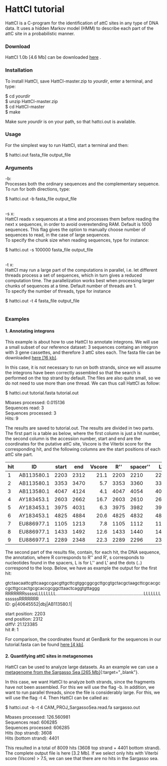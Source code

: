 HattCI tutorial
====

HattCI is a C-program for the identification of attC sites in any type of DNA data. It uses a hidden Markov model (HMM) to describe each part of the attC site in a probabilistic manner.

### Download

HattCI 1.0b [4.6 Mb] can be downloaded [here](https://github.com/maribuon/HattCI/archive/master.zip "Download HattCI 1.0b") .

### Installation

To install HattCI, save HattCI-master.zip to *yourdir*, enter a terminal, and type:

 $ cd *yourdir* <br>
 $ unzip HattCI-master.zip <br>
 $ cd HattCI-master<br>
 $ make<br>

Make sure *yourdir* is on your path, so that hattci.out is available.

### Usage

For the simplest way to run HattCI, start a terminal and then: <br>

$ hattci.out fasta_file output_file

### Arguments

-b: <br>
Processes both the ordinary sequences and the complementary sequence. <br>
To run for both directions, type:

$ hattci.out -b fasta_file  output_file<br><br>

-s x: <br>
HattCI reads x sequences at a time and processes them before reading the next x sequences, in order to avoid overextending RAM. Default is 1000 sequences. This flag gives the option to manually choose number of sequences to read, in the case of large sequences. <br>
To specify the chunk size when reading sequences, type for instance: 

 $ hattci.out -s 100000  fasta_file  output_file <br><br>

-t x:<br>
HattCI may run a large part of the computations in parallel, i.e. let different threads process a set of sequences, which in turn gives a reduced computation time. The parallelization works best when processing larger chunks of sequences at a time. Default number of threads are 1.<br>
To specify the number of threads, type for instance

$ hattci.out -t 4  fasta_file  output_file<br><br>

### Examples

#### 1. Annotating integrons

This example is about how to use HattCI to annotate integrons. We will use a small subset of our reference dataset: 3 sequences containg an integron with 3 gene cassettes, and therefore 3 attC sites each. The fasta file can be downloaded [here [16 kb]](https://github.com/maribuon/HattCI/blob/master/data/tutorial.fasta "Download data for example 1.").

In this case, it is not necessary to run on both strands, since we will assume the integrons have been correctly assembled so that the search is performed on the top strand by default. The files are also quite small, so we do not need to use more than one thread. We can thus call HattCI as follow:

$ hattci.out  tutorial.fasta   tutorial.out

Mbases processed: 0.015136<br>
Sequences read: 3 <br>
Sequences processed: 3 <br>
Hits: 9 <br>

The results are saved to tutorial.out. The results are divided in two parts. The first part is a table as below, where the first column is just a hit number, the second column is the accession number, start and end are the coordinates for the putative attC site, Vscore is the Viterbi score for the corresponding hit, and the following columns are the start positions of each attC site part. <br>

| hit | ID       |start|end |Vscore|	R'' |	spacer''|L''	 |loop | L' |spacer'|R'  |   |
| --- | ---      |---  |--- |---:  | --- | ---     | --- |---  | ---| ---   |--- |---|
| 1   |AB113580.1|2203 |2312|21.1  |2203 |2210     |2215 |2223 |2293|2300   |2306| 0 |
| 2   |AB113580.1|3353 |3470|5.7   |3353 |3360     |3365 |3373 |3452|3459   |3464| 0 |
| 3   |AB113580.1|4047 |4124|4.1   |4047 |4054     |4059 |4067 |4105|4112   |4118| 0 |
| 4   |AY183453.1|2603 |2662|16.7  |2603 |2610     |2615 |2623 |2643|2650   |2656| 0 |
| 5   |AY183453.1|3975 |4031|6.3   |3975 |3982     |3987 |3995 |4013|4020   |4025| 0 |
| 6   |AY183453.1|4825 |4884|20.6  |4825 |4832     |4837 |4845 |4865|4872   |4878| 0 |
| 7   |EU886977.1|1105 |1213|7.8   |1105 |1112     |1117 |1125 |1195|1202   |1207| 0 |
| 8   |EU886977.1|1433 |1492|12.6  |1433 |1440     |1445 |1453 |1473|1480   |1486| 0 |
| 9   |EU886977.1|2289 |2348|22.3  |2289 |2296     |2301 |2309 |2329|2336   |2342| 0 |

The second part of the results file, contain, for each hit, the DNA sequence, the annotation, where R corresponds to R'' and R', s corresponds to nucleotides found in the spacers, L is for L'' and L' and the dots (..) correspond to the loop. Below, we have as example the output for the first hit:

gtctaacaattcgttcaagccgacgttgcttcgtggcggcgcttgcgtgctacgctaagcttcgcacgccgcttgccactgcgcaccgcggcttaactcaggtgttaggg<br>
RRRRRRRsssssLLLLLLLL......................................................................LLLLLLLssssssRRRRRRR<br>
ID: gi|40645552|dbj|AB113580.1|

start position: 2203<br>
end position: 2312<br>
diffV: 21.123385<br>
hit #: 1<br>

For comparison, the coordinates found at GenBank for the sequences in our tutorial.fasta can be found [here [4 kb]](https://github.com/maribuon/HattCI/blob/master/data/tutorial.out "Download coordinates for data in example 1.").

#### 2. Quantifying attC sites in metagenomes

HattCI can be used to analyze large datasets. As an example we can use a [metagenome from the Sargasso Sea [265 Mb]](http://datacommons.cyverse.org/browse/iplant/home/shared/imicrobe/projects/61/CAM_PROJ_SargassoSea.read.fa "Open external link."){:target="_blank"}.<br>

In this case, we want HattCI to analyze both strands, since the fragments have not been assembled. For this we will use the flag -b. In addition, we want to run parallel threads, since the file is considerably large. For this, we will use the flag -t 4. Then HattCI can be called as:

$ hattci.out  -b  -t 4  CAM_PROJ_SargassoSea.read.fa  sargasso.out

Mbases processed: 126.560981<br>
Sequences read: 606285<br>
Sequences processed: 606285<br>
Hits (top strand): 3608<br>
Hits (bottom strand): 4401<br>

This resulted in a total of 8009 hits (3608 top strand + 4401 bottom strand). The complete output file is here [3.2 Mb]. If we select only hits with Viterbi score (Vscore) > 7.5, we can see that there are no hits in the Sargasso sea.
